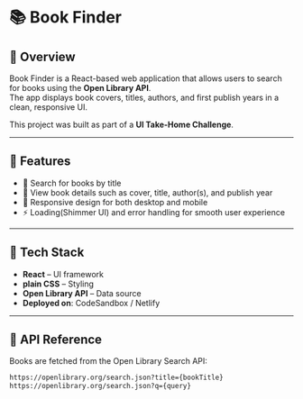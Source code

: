 # 📚 Book Finder

## 🔹 Overview

Book Finder is a React-based web application that allows users to search for books using the **Open Library API**.  
The app displays book covers, titles, authors, and first publish years in a clean, responsive UI.

This project was built as part of a **UI Take-Home Challenge**.

---

## 🔹 Features

- 🔎 Search for books by title
- 📖 View book details such as cover, title, author(s), and publish year
- 📱 Responsive design for both desktop and mobile
- ⚡ Loading(Shimmer UI) and error handling for smooth user experience

---

## 🔹 Tech Stack

- **React** – UI framework
- **plain CSS** – Styling
- **Open Library API** – Data source
- **Deployed on**: CodeSandbox / Netlify

---

## 🔹 API Reference

Books are fetched from the Open Library Search API:

```bash
https://openlibrary.org/search.json?title={bookTitle}
https://openlibrary.org/search.json?q={query}
```
